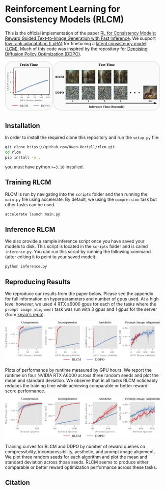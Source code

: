 # Reinforcement Learning for Consistency Models (RLCM)

This is the official implementation of the paper [RL for Consistency Models: Reward Guided Text-to-Image Generation with Fast Inference](http://example.com). We support [low rank adapatation (LoRA)](https://arxiv.org/pdf/2106.09685.pdf) for finetuning a [latent consistency model (LCM)](https://arxiv.org/pdf/2310.04378.pdf). Much of this code was inspired by the repository for [Denoising Diffusion Policy Optimization (DDPO)](https://arxiv.org/pdf/2305.13301.pdf).

![image](figures/front_page.png)

## Installation

In order to install the required clone this repository and run the `setup.py` file:
```bash
git clone https://github.com/Owen-Oertell/rlcm.git
cd rlcm
pip install -e . 
```
you must have python `>=3.10` installed.

## Training RLCM
RLCM is run by navigating into the `scripts` folder and then running the `main.py` file using accelerate. By default, we using the `compression` task but other tasks can be used.

```bash
accelerate launch main.py
```

## Inference RLCM
We also provide a sample inference script once you have saved your models to disk. This script is located in the `scripts` folder and is called `inference.py`. You can run this script by running the following command (after editing it to point to your saved model):

```bash
python inference.py
```

## Reproducing Results
We reproduce our results from the paper below. Please see the appendix for full information on hyperparameters and number of gpus used. At a high level however, we used 4 RTX a6000 gpus for each of the tasks where the `prompt image alignment` task was run with 3 gpus and 1 gpus for the server (from [kevin's repo](https://github.com/kvablack/LLaVA-server/)).

![image](figures/main_plot_time.png)

Plots of performance by runtime measured by GPU hours. We report the runtime on four NVIDIA RTX A6000 across three random seeds and plot the mean and standard deviation. We observe that in all tasks RLCM noticeably reduces the training time while achieving comparable or better reward score performance.

![image](figures/main_plot_sample_complexity.png)

Training curves for RLCM and DDPO by number of reward queries on compressibility, incompressibility, aesthetic, and prompt image alignment. We plot three random seeds for each algorithm and plot the mean and standard deviation across those seeds. RLCM seems to produce either comparable or better reward optimization performance across these tasks.


## Citation
